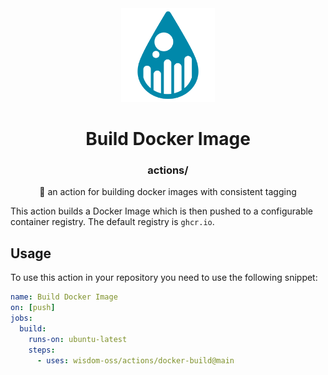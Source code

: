 <div align="center">
<img height="150px" src="https://raw.githubusercontent.com/wisdom-oss/brand/main/svg/standalone_color.svg">
<h1>Build Docker Image</h1>
<h3>actions/</h3>
<p>🧪 an action for building docker images with consistent tagging</p>
</div>

This action builds a Docker Image which is then pushed to a configurable
container registry.
The default registry is `ghcr.io`.

## Usage
To use this action in your repository you need to use the following snippet:
```yaml
name: Build Docker Image
on: [push]
jobs:
  build:
    runs-on: ubuntu-latest
    steps:
      - uses: wisdom-oss/actions/docker-build@main        
```